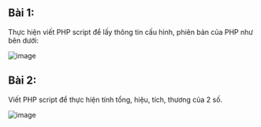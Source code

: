 ## Bài 1:

Thực hiện viết PHP script để lấy thông tin cấu hình, phiên bản của PHP như bên
dưới:

![image](https://user-images.githubusercontent.com/93731698/236600964-4ec812e1-418e-4baf-a497-02ceadf9aed2.png)


## Bài 2:
Viết PHP script để thực hiện tính tổng, hiệu, tích, thương của 2 số.

![image](https://user-images.githubusercontent.com/93731698/236600977-efb2871a-3113-44b5-9e75-8325407afac4.png)
